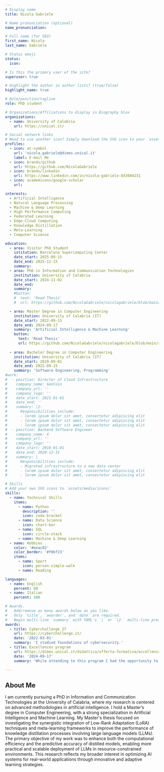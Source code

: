 ```yaml
---
# Display name
title: Nicola Gabriele

# Name pronunciation (optional)
name_pronunciation: 

# Full name (for SEO)
first_name: Nicola
last_name: Gabriele

# Status emoji
status:
  icon: 

# Is this the primary user of the site?
superuser: true

# Highlight the author in author lists? (true/false)
highlight_name: true

# Role/position/tagline
role: PhD student

# Organizations/Affiliations to display in Biography blox
organizations:
  - name: University of Calabria
    url: https://unical.it/

# Social network links
# Need to use another icon? Simply download the SVG icon to your `assets/media/icons/` folder.
profiles:
  - icon: at-symbol
    url: 'nicola.gabriele@dimes.unical.it'
    label: E-mail Me
  - icon: brands/github
    url: https://github.com/NicolaGabriele
  - icon: brands/linkedin
    url: https://www.linkedin.com/in/nicola-gabriele-843684231
  - icon: academicons/google-scholar
    url:

interests:
  - Artificial Intelligence
  - Natural Language Processing
  - Machine & Deep Learning
  - High Performance Computing
  - Federated Learning
  - Edge-Cloud Computing
  - Knowledge Distillation
  - Meta-Learning
  - Computer Science

education:
  - area: Visitor PhD Student
    istitution: Barcelona Supercomputing Center
    date_start: 2025-09-15
    date_end: 2025-12-15
    summary:
  - area: PhD in Information and Communication Technologies
    institution: University of Calabria
    date_start: 2024-11-02
    date_end: 
    summary:
    #button:
    #  text: 'Read Thesis'
    #  url: https://github.com/NicolaGabriele/nicolagabriele/blob/main/static/uploads/resume.pdf

  - area: Master Degree in Computer Engineering
    institution: University of Calabria (IT)
    date_start: 2022-09-15
    date_end: 2024-09-17
    summary: 'Artificial Intelligence & Machine Learning'
    button:
      text: 'Read Thesis'
      url: https://github.com/NicolaGabriele/nicolagabriele/blob/main/static/uploads/Nicola_Gabriele_Thesis.pdf
    
  - area: Bachelor Degree in Computer Engineering
    institution: University of Calabria (IT)
    date_start: 2019-09-01
    date_end: 2022-09-15
    summary: 'Software Engineering, Programming'
#work:
#  - position: Director of Cloud Infrastructure
#    company_name: GenCoin
#    company_url: ''
#    company_logo: ''
#    date_start: 2021-01-01
#    date_end: ''
#    summary: |2-
#      Responsibilities include:
#      - lorem ipsum dolor sit amet, consectetur adipiscing elit
#      - lorem ipsum dolor sit amet, consectetur adipiscing elit
#      - lorem ipsum dolor sit amet, consectetur adipiscing elit
#  - position: Backend Software Engineer
#    company_name: X
#    company_url: ''
#    company_logo: ''
#    date_start: 2016-01-01
#    date_end: 2020-12-31
#    summary: |
#      Responsibilities include:
#      - Migrated infrastructure to a new data center
#      - lorem ipsum dolor sit amet, consectetur adipiscing elit
#      - lorem ipsum dolor sit amet, consectetur adipiscing elit

# Skills
# Add your own SVG icons to `assets/media/icons/`
skills:
  - name: Technical Skills
    items:
      - name: Python
        description: ''
        icon: code-bracket
      - name: Data Science
        icon: chart-bar
      - name: SQL
        icon: circle-stack
      - name: Machine & Deep Learning
  - name: Hobbies
    color: '#eeac02'
    color_border: '#f0bf23'
    items:
      - name: Sport
        icon: person-simple-walk
      - name: Reading

languages:
  - name: English
    percent: 60
  - name: Italian
    percent: 100

# Awards.
#   Add/remove as many awards below as you like.
#   Only `title`, `awarder`, and `date` are required.
#   Begin multi-line `summary` with YAML's `|` or `|2-` multi-line prefix and indent 2 spaces below.
awards:
  - title: Cyberchallenge IT
    url: https://cyberchallenge.it/
    date: '2022-03-01'
    summary: 'I studied foundations of cybersecurity.'
  - title: Excellences program
    url: https://dimes.unical.it/didattica/offerta-formativa/eccellenza/
    date: '2024-09-17'
    summary: 'While attending to this program I had the opportunity to take some PhD courses and to gain                       advanced knowledge in the field of Artificial Intelligence and Machine Learning'
  
---
```


## About Me
I am currently pursuing a PhD in Information and Communication Technologies at the University of Calabria, where my research is centered on advanced methodologies in artificial intelligence. I hold a Master’s degree in Computer Engineering, with a strong specialization in Artificial Intelligence and Machine Learning.
My Master's thesis focused on investigating the synergistic integration of Low-Rank Adaptation (LoRA) techniques and meta-learning frameworks to improve the performance of knowledge distillation processes involving large language models (LLMs). The primary objective of my work was to enhance both the computational efficiency and the predictive accuracy of distilled models, enabling more practical and scalable deployment of LLMs in resource-constrained environments. This research reflects my broader interest in optimizing AI systems for real-world applications through innovative and adaptive learning strategies.
